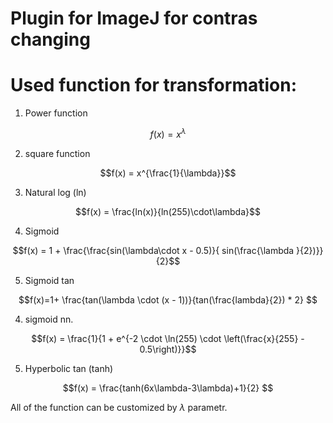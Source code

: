# Plugin for ImageJ for contras changing

# Used function for transformation:

1) Power function

$$f(x) = x^\lambda$$


2) square function


$$f(x) = x^{\frac{1}{\lambda}}$$


3) Natural log (ln)


$$f(x) = \frac{ln(x)}{ln(255)\cdot\lambda}$$


4) Sigmoid 

$$f(x) = 1 + \frac{\frac{sin(\lambda\cdot x - 0.5)}{ sin(\frac{\lambda }{2})}}{2}$$


5) Sigmoid tan


$$f(x)=1+ \frac{tan(\lambda \cdot (x - 1))}{tan(\frac{lambda}{2}) * 2} $$


4) sigmoid nn.


$$f(x) = \frac{1}{1 + e^{-2 \cdot \ln(255) \cdot \left(\frac{x}{255} - 0.5\right)}}$$


5) Hyperbolic tan (tanh)


$$f(x) = \frac{tanh(6x\lambda-3\lambda)+1}{2} $$


All of the function can be customized by $\lambda$ parametr.
